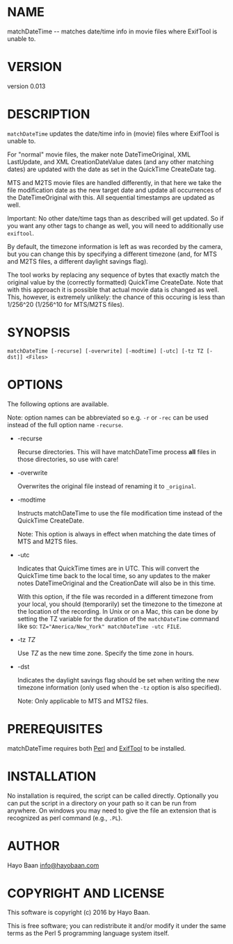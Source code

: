 # NAME

matchDateTime -- matches date/time info in movie files where ExifTool
is unable to.

# VERSION

version 0.013

# DESCRIPTION

`matchDateTime` updates the date/time info in (movie) files where ExifTool is
unable to.

For "normal" movie files, the maker note DateTimeOriginal, XML LastUpdate, and
XML CreationDateValue dates (and any other matching dates) are updated with the
date as set in the QuickTime CreateDate tag.

MTS and M2TS movie files are handled differently, in that here we take the file
modification date as the new target date and update all occurrences of the
DateTimeOriginal with this. All sequential timestamps are updated as well.

Important: No other date/time tags than as described will get updated. So if
you want any other tags to change as well, you will need to additionally use
`exiftool`.

By default, the timezone information is left as was recorded by the camera, but
you can change this by specifying a different timezone (and, for MTS and M2TS
files, a different daylight savings flag).

The tool works by replacing any sequence of bytes that exactly match the
original value by the (correctly formatted) QuickTime CreateDate. Note that
with this approach it is possible that actual movie data is changed as
well. This, however, is extremely unlikely: the chance of this occuring is less
than 1/256^20 (1/256^10 for MTS/M2TS files).

# SYNOPSIS

    matchDateTime [-recurse] [-overwrite] [-modtime] [-utc] [-tz TZ [-dst]] <Files>

# OPTIONS

The following options are available.

Note: option names can be abbreviated so e.g. `-r` or `-rec` can be
used instead of the full option name `-recurse`.

- -recurse

    Recurse directories. This will have matchDateTime process **all** files
    in those directories, so use with care!

- -overwrite

    Overwrites the original file instead of renaming it to `_original`.

- -modtime

    Instructs matchDateTime to use the file modification time instead of
    the QuickTime CreateDate.

    Note: This option is always in effect when matching the date times of
    MTS and M2TS files.

- -utc

    Indicates that QuickTime times are in UTC. This will convert the
    QuickTime time back to the local time, so any updates to the maker
    notes DateTimeOriginal and the CreationDate will also be in this time.

    With this option, if the file was recorded in a different timezone
    from your local, you should (temporarily) set the timezone to the
    timezone at the location of the recording. In Unix or on a Mac, this
    can be done by setting the TZ variable for the duration of the
    `matchDateTime` command like so: `TZ="America/New_York"
    matchDateTime -utc FILE`.

- -tz _TZ_

    Use _TZ_ as the new time zone. Specify the time zone in hours.

- -dst

    Indicates the daylight savings flag should be set when writing the new
    timezone information (only used when the `-tz` option is also
    specified).

    Note: Only applicable to MTS and MTS2 files.

# PREREQUISITES

matchDateTime requires both [Perl](https://www.perl.org/) and
[ExifTool](http://www.sno.phy.queensu.ca/~phil/exiftool/) to be
installed.

# INSTALLATION

No installation is required, the script can be called
directly. Optionally you can put the script in a directory on your
path so it can be run from anywhere. On windows you may need to give
the file an extension that is recognized as perl command (e.g.,
`.PL`).

# AUTHOR

Hayo Baan <info@hayobaan.com>

# COPYRIGHT AND LICENSE

This software is copyright (c) 2016 by Hayo Baan.

This is free software; you can redistribute it and/or modify it under
the same terms as the Perl 5 programming language system itself.
